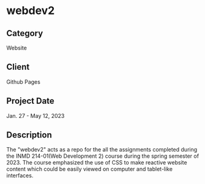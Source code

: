 # webdev2

## Category
Website

## Client
Github Pages

## Project Date
Jan. 27 - May 12, 2023

## Description
The "webdev2" acts as a repo for the all the assignments completed during the INMD 214-01(Web Development 2) course during the spring semester of 2023. The course emphasized the use of CSS to make reactive website content which could be easily viewed on computer and tablet-like interfaces.
